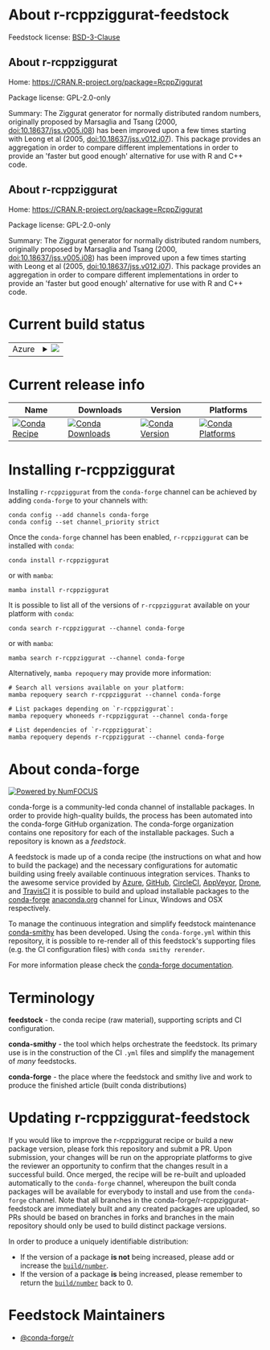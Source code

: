 About r-rcppziggurat-feedstock
==============================

Feedstock license: [BSD-3-Clause](https://github.com/conda-forge/r-rcppziggurat-feedstock/blob/main/LICENSE.txt)


About r-rcppziggurat
--------------------

Home: https://CRAN.R-project.org/package=RcppZiggurat

Package license: GPL-2.0-only

Summary: The Ziggurat generator for normally distributed random numbers, originally proposed by Marsaglia and Tsang (2000,  <doi:10.18637/jss.v005.i08>) has been improved upon a few times starting with Leong et al (2005, <doi:10.18637/jss.v012.i07>). This package provides an aggregation in order to compare different implementations in order to provide an 'faster but good enough' alternative for use with R and C++ code.

About r-rcppziggurat
--------------------

Home: https://CRAN.R-project.org/package=RcppZiggurat

Package license: GPL-2.0-only

Summary: The Ziggurat generator for normally distributed random numbers, originally proposed by Marsaglia and Tsang (2000,  <doi:10.18637/jss.v005.i08>) has been improved upon a few times starting with Leong et al (2005, <doi:10.18637/jss.v012.i07>). This package provides an aggregation in order to compare different implementations in order to provide an 'faster but good enough' alternative for use with R and C++ code.

Current build status
====================


<table>
    
  <tr>
    <td>Azure</td>
    <td>
      <details>
        <summary>
          <a href="https://dev.azure.com/conda-forge/feedstock-builds/_build/latest?definitionId=7255&branchName=main">
            <img src="https://dev.azure.com/conda-forge/feedstock-builds/_apis/build/status/r-rcppziggurat-feedstock?branchName=main">
          </a>
        </summary>
        <table>
          <thead><tr><th>Variant</th><th>Status</th></tr></thead>
          <tbody><tr>
              <td>linux_64_r_base4.3</td>
              <td>
                <a href="https://dev.azure.com/conda-forge/feedstock-builds/_build/latest?definitionId=7255&branchName=main">
                  <img src="https://dev.azure.com/conda-forge/feedstock-builds/_apis/build/status/r-rcppziggurat-feedstock?branchName=main&jobName=linux&configuration=linux%20linux_64_r_base4.3" alt="variant">
                </a>
              </td>
            </tr><tr>
              <td>linux_64_r_base4.4</td>
              <td>
                <a href="https://dev.azure.com/conda-forge/feedstock-builds/_build/latest?definitionId=7255&branchName=main">
                  <img src="https://dev.azure.com/conda-forge/feedstock-builds/_apis/build/status/r-rcppziggurat-feedstock?branchName=main&jobName=linux&configuration=linux%20linux_64_r_base4.4" alt="variant">
                </a>
              </td>
            </tr><tr>
              <td>linux_aarch64_r_base4.3</td>
              <td>
                <a href="https://dev.azure.com/conda-forge/feedstock-builds/_build/latest?definitionId=7255&branchName=main">
                  <img src="https://dev.azure.com/conda-forge/feedstock-builds/_apis/build/status/r-rcppziggurat-feedstock?branchName=main&jobName=linux&configuration=linux%20linux_aarch64_r_base4.3" alt="variant">
                </a>
              </td>
            </tr><tr>
              <td>linux_aarch64_r_base4.4</td>
              <td>
                <a href="https://dev.azure.com/conda-forge/feedstock-builds/_build/latest?definitionId=7255&branchName=main">
                  <img src="https://dev.azure.com/conda-forge/feedstock-builds/_apis/build/status/r-rcppziggurat-feedstock?branchName=main&jobName=linux&configuration=linux%20linux_aarch64_r_base4.4" alt="variant">
                </a>
              </td>
            </tr><tr>
              <td>linux_ppc64le_r_base4.3</td>
              <td>
                <a href="https://dev.azure.com/conda-forge/feedstock-builds/_build/latest?definitionId=7255&branchName=main">
                  <img src="https://dev.azure.com/conda-forge/feedstock-builds/_apis/build/status/r-rcppziggurat-feedstock?branchName=main&jobName=linux&configuration=linux%20linux_ppc64le_r_base4.3" alt="variant">
                </a>
              </td>
            </tr><tr>
              <td>linux_ppc64le_r_base4.4</td>
              <td>
                <a href="https://dev.azure.com/conda-forge/feedstock-builds/_build/latest?definitionId=7255&branchName=main">
                  <img src="https://dev.azure.com/conda-forge/feedstock-builds/_apis/build/status/r-rcppziggurat-feedstock?branchName=main&jobName=linux&configuration=linux%20linux_ppc64le_r_base4.4" alt="variant">
                </a>
              </td>
            </tr><tr>
              <td>osx_64_r_base4.3</td>
              <td>
                <a href="https://dev.azure.com/conda-forge/feedstock-builds/_build/latest?definitionId=7255&branchName=main">
                  <img src="https://dev.azure.com/conda-forge/feedstock-builds/_apis/build/status/r-rcppziggurat-feedstock?branchName=main&jobName=osx&configuration=osx%20osx_64_r_base4.3" alt="variant">
                </a>
              </td>
            </tr><tr>
              <td>osx_64_r_base4.4</td>
              <td>
                <a href="https://dev.azure.com/conda-forge/feedstock-builds/_build/latest?definitionId=7255&branchName=main">
                  <img src="https://dev.azure.com/conda-forge/feedstock-builds/_apis/build/status/r-rcppziggurat-feedstock?branchName=main&jobName=osx&configuration=osx%20osx_64_r_base4.4" alt="variant">
                </a>
              </td>
            </tr><tr>
              <td>osx_arm64_r_base4.3</td>
              <td>
                <a href="https://dev.azure.com/conda-forge/feedstock-builds/_build/latest?definitionId=7255&branchName=main">
                  <img src="https://dev.azure.com/conda-forge/feedstock-builds/_apis/build/status/r-rcppziggurat-feedstock?branchName=main&jobName=osx&configuration=osx%20osx_arm64_r_base4.3" alt="variant">
                </a>
              </td>
            </tr><tr>
              <td>osx_arm64_r_base4.4</td>
              <td>
                <a href="https://dev.azure.com/conda-forge/feedstock-builds/_build/latest?definitionId=7255&branchName=main">
                  <img src="https://dev.azure.com/conda-forge/feedstock-builds/_apis/build/status/r-rcppziggurat-feedstock?branchName=main&jobName=osx&configuration=osx%20osx_arm64_r_base4.4" alt="variant">
                </a>
              </td>
            </tr><tr>
              <td>win_64_r_base4.3</td>
              <td>
                <a href="https://dev.azure.com/conda-forge/feedstock-builds/_build/latest?definitionId=7255&branchName=main">
                  <img src="https://dev.azure.com/conda-forge/feedstock-builds/_apis/build/status/r-rcppziggurat-feedstock?branchName=main&jobName=win&configuration=win%20win_64_r_base4.3" alt="variant">
                </a>
              </td>
            </tr><tr>
              <td>win_64_r_base4.4</td>
              <td>
                <a href="https://dev.azure.com/conda-forge/feedstock-builds/_build/latest?definitionId=7255&branchName=main">
                  <img src="https://dev.azure.com/conda-forge/feedstock-builds/_apis/build/status/r-rcppziggurat-feedstock?branchName=main&jobName=win&configuration=win%20win_64_r_base4.4" alt="variant">
                </a>
              </td>
            </tr>
          </tbody>
        </table>
      </details>
    </td>
  </tr>
</table>

Current release info
====================

| Name | Downloads | Version | Platforms |
| --- | --- | --- | --- |
| [![Conda Recipe](https://img.shields.io/badge/recipe-r--rcppziggurat-green.svg)](https://anaconda.org/conda-forge/r-rcppziggurat) | [![Conda Downloads](https://img.shields.io/conda/dn/conda-forge/r-rcppziggurat.svg)](https://anaconda.org/conda-forge/r-rcppziggurat) | [![Conda Version](https://img.shields.io/conda/vn/conda-forge/r-rcppziggurat.svg)](https://anaconda.org/conda-forge/r-rcppziggurat) | [![Conda Platforms](https://img.shields.io/conda/pn/conda-forge/r-rcppziggurat.svg)](https://anaconda.org/conda-forge/r-rcppziggurat) |

Installing r-rcppziggurat
=========================

Installing `r-rcppziggurat` from the `conda-forge` channel can be achieved by adding `conda-forge` to your channels with:

```
conda config --add channels conda-forge
conda config --set channel_priority strict
```

Once the `conda-forge` channel has been enabled, `r-rcppziggurat` can be installed with `conda`:

```
conda install r-rcppziggurat
```

or with `mamba`:

```
mamba install r-rcppziggurat
```

It is possible to list all of the versions of `r-rcppziggurat` available on your platform with `conda`:

```
conda search r-rcppziggurat --channel conda-forge
```

or with `mamba`:

```
mamba search r-rcppziggurat --channel conda-forge
```

Alternatively, `mamba repoquery` may provide more information:

```
# Search all versions available on your platform:
mamba repoquery search r-rcppziggurat --channel conda-forge

# List packages depending on `r-rcppziggurat`:
mamba repoquery whoneeds r-rcppziggurat --channel conda-forge

# List dependencies of `r-rcppziggurat`:
mamba repoquery depends r-rcppziggurat --channel conda-forge
```


About conda-forge
=================

[![Powered by
NumFOCUS](https://img.shields.io/badge/powered%20by-NumFOCUS-orange.svg?style=flat&colorA=E1523D&colorB=007D8A)](https://numfocus.org)

conda-forge is a community-led conda channel of installable packages.
In order to provide high-quality builds, the process has been automated into the
conda-forge GitHub organization. The conda-forge organization contains one repository
for each of the installable packages. Such a repository is known as a *feedstock*.

A feedstock is made up of a conda recipe (the instructions on what and how to build
the package) and the necessary configurations for automatic building using freely
available continuous integration services. Thanks to the awesome service provided by
[Azure](https://azure.microsoft.com/en-us/services/devops/), [GitHub](https://github.com/),
[CircleCI](https://circleci.com/), [AppVeyor](https://www.appveyor.com/),
[Drone](https://cloud.drone.io/welcome), and [TravisCI](https://travis-ci.com/)
it is possible to build and upload installable packages to the
[conda-forge](https://anaconda.org/conda-forge) [anaconda.org](https://anaconda.org/)
channel for Linux, Windows and OSX respectively.

To manage the continuous integration and simplify feedstock maintenance
[conda-smithy](https://github.com/conda-forge/conda-smithy) has been developed.
Using the ``conda-forge.yml`` within this repository, it is possible to re-render all of
this feedstock's supporting files (e.g. the CI configuration files) with ``conda smithy rerender``.

For more information please check the [conda-forge documentation](https://conda-forge.org/docs/).

Terminology
===========

**feedstock** - the conda recipe (raw material), supporting scripts and CI configuration.

**conda-smithy** - the tool which helps orchestrate the feedstock.
                   Its primary use is in the construction of the CI ``.yml`` files
                   and simplify the management of *many* feedstocks.

**conda-forge** - the place where the feedstock and smithy live and work to
                  produce the finished article (built conda distributions)


Updating r-rcppziggurat-feedstock
=================================

If you would like to improve the r-rcppziggurat recipe or build a new
package version, please fork this repository and submit a PR. Upon submission,
your changes will be run on the appropriate platforms to give the reviewer an
opportunity to confirm that the changes result in a successful build. Once
merged, the recipe will be re-built and uploaded automatically to the
`conda-forge` channel, whereupon the built conda packages will be available for
everybody to install and use from the `conda-forge` channel.
Note that all branches in the conda-forge/r-rcppziggurat-feedstock are
immediately built and any created packages are uploaded, so PRs should be based
on branches in forks and branches in the main repository should only be used to
build distinct package versions.

In order to produce a uniquely identifiable distribution:
 * If the version of a package **is not** being increased, please add or increase
   the [``build/number``](https://docs.conda.io/projects/conda-build/en/latest/resources/define-metadata.html#build-number-and-string).
 * If the version of a package **is** being increased, please remember to return
   the [``build/number``](https://docs.conda.io/projects/conda-build/en/latest/resources/define-metadata.html#build-number-and-string)
   back to 0.

Feedstock Maintainers
=====================

* [@conda-forge/r](https://github.com/conda-forge/r/)

